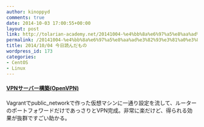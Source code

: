 ```yaml
---
author: kinoppyd
comments: true
date: 2014-10-03 17:00:55+00:00
layout: post
link: http://tolarian-academy.net/20141004-%e4%bb%8a%e6%97%a5%e8%aa%ad%e3%82%93%e3%81%a0%e3%82%82%e3%81%ae/
permalink: /20141004-%e4%bb%8a%e6%97%a5%e8%aa%ad%e3%82%93%e3%81%a0%e3%82%82%e3%81%ae
title: 2014/10/04 今日読んだもの
wordpress_id: 173
categories:
- CentOS
- Linux
---
```


#### [VPNサーバー構築(OpenVPN)](http://centossrv.com/openvpn.shtml)


Vagrantでpublic_networkで作った仮想マシンに一通り設定を流して、ルーターのポートフォワードだけであっさりとVPN完成。非常に楽だけど、得られる効果が抜群ですごい助かる。
